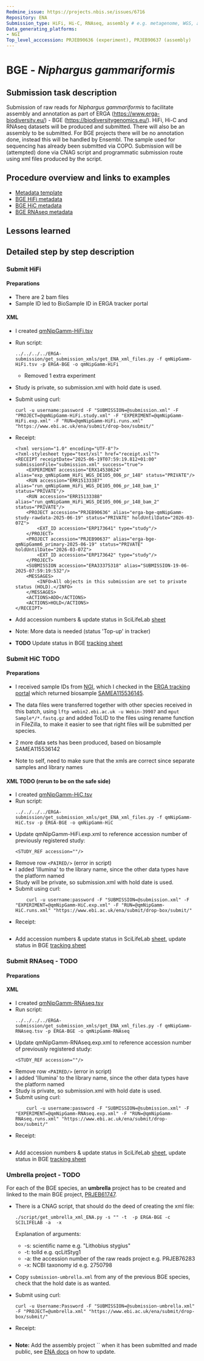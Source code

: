 ```yaml
---
Redmine_issue: https://projects.nbis.se/issues/6716
Repository: ENA
Submission_type: HiFi, Hi-C, RNAseq, assembly # e.g. metagenome, WGS, assembly, - IF RELEVANT
Data_generating_platforms:
- NGI
Top_level_acccession: PRJEB90636 (experiment), PRJEB90637 (assembly)
---
```


# BGE - *Niphargus gammariformis*

## Submission task description
Submission of raw reads for *Niphargus gammariformis* to facilitate assembly and annotation as part of ERGA (https://www.erga-biodiversity.eu/) - BGE (https://biodiversitygenomics.eu/). HiFi, Hi-C and RNAseq datasets will be produced and submitted. There will also be an assembly to be submitted. For BGE projects there will be no annotation done, instead this will be handled by Ensembl. The sample used for sequencing has already been submitted via COPO.
Submission will be (attempted) done via CNAG script and programmatic submission route using xml files produced by the script.

## Procedure overview and links to examples

* [Metadata template](./data/BGE-Niphargus-gammariformis-metadata.xlsx)
* [BGE HiFi metadata](./data/qmNipGamm-HiFi.tsv)
* [BGE HiC metadata](./data/qmNipGamm-HiC.tsv)
* [BGE RNAseq metadata](./data/qmNipGamm-RNAseq.tsv)

## Lessons learned
<!-- What went well? What did not went so well? What would you have done differently? -->

## Detailed step by step description

### Submit HiFi

#### Preparations
* There are 2 bam files
* Sample ID led to BioSample ID in ERGA tracker portal

#### XML
* I created [qmNipGamm-HiFi.tsv](./data/qmNipGamm-HiFi.tsv)
* Run script:
    ```
    ../../../../ERGA-submission/get_submission_xmls/get_ENA_xml_files.py -f qmNipGamm-HiFi.tsv -p ERGA-BGE -o qmNipGamm-HiFi
    ```
    * Removed 1 extra experiment

* Study is private, so submission.xml with hold date is used.
* Submit using curl:
    ```
    curl -u username:password -F "SUBMISSION=@submission.xml" -F "PROJECT=@qmNipGamm-HiFi.study.xml" -F "EXPERIMENT=@qmNipGamm-HiFi.exp.xml" -F "RUN=@qmNipGamm-HiFi.runs.xml" "https://www.ebi.ac.uk/ena/submit/drop-box/submit/"
    ```
* Receipt:
    ```
    <?xml version="1.0" encoding="UTF-8"?>
    <?xml-stylesheet type="text/xsl" href="receipt.xsl"?>
    <RECEIPT receiptDate="2025-06-19T07:59:19.812+01:00" submissionFile="submission.xml" success="true">
        <EXPERIMENT accession="ERX14538624" alias="exp_qmNipGamm_HiFi_WGS_DE105_006_pr_148" status="PRIVATE"/>
        <RUN accession="ERR15133387" alias="run_qmNipGamm_HiFi_WGS_DE105_006_pr_148_bam_1" status="PRIVATE"/>
        <RUN accession="ERR15133388" alias="run_qmNipGamm_HiFi_WGS_DE105_006_pr_148_bam_2" status="PRIVATE"/>
        <PROJECT accession="PRJEB90636" alias="erga-bge-qmNipGamm-study-rawdata-2025-06-19" status="PRIVATE" holdUntilDate="2026-03-07Z">
            <EXT_ID accession="ERP173641" type="study"/>
        </PROJECT>
        <PROJECT accession="PRJEB90637" alias="erga-bge-qmNipGamm6_primary-2025-06-19" status="PRIVATE" holdUntilDate="2026-03-07Z">
            <EXT_ID accession="ERP173642" type="study"/>
        </PROJECT>
        <SUBMISSION accession="ERA33375318" alias="SUBMISSION-19-06-2025-07:59:19:532"/>
        <MESSAGES>
            <INFO>All objects in this submission are set to private status (HOLD).</INFO>
        </MESSAGES>
        <ACTIONS>ADD</ACTIONS>
        <ACTIONS>HOLD</ACTIONS>
    </RECEIPT>
    ```
* Add accession numbers & update status in SciLifeLab [sheet](https://docs.google.com/spreadsheets/d/1mSuL_qGffscer7G1FaiEOdyR68igscJB0CjDNSCNsvg/) 

* Note: More data is needed (status 'Top-up' in tracker)
* **TODO** Update status in BGE [tracking sheet](https://docs.google.com/spreadsheets/d/1IXEyg-XZfwKOtXBHAyJhJIqkmwHhaMn5uXd8GyXHSpY/)

### Submit HiC **TODO**

#### Preparations
* I received sample IDs from [NGI](https://docs.google.com/spreadsheets/d/15BObG5Z8CExbTa2bu4h8qvsr6xn8M0MT/), which I checked in the [ERGA tracking portal](https://genomes.cnag.cat/erga-stream/samples/) which returned biosample [SAMEA115536145](https://www.ebi.ac.uk/biosamples/samples/SAMEA115536145).

* The data files were transferred together with other species received in this batch, using `lftp webin2.ebi.ac.uk -u Webin-39907` and `mput Sample*/*.fastq.gz` and added ToLID to the files using rename function in FileZilla, to make it easier to see that right files will be submitted per species.

* 2 more data sets has been produced, based on biosample SAMEA115536142
* Note to self, need to make sure that the xmls are correct since separate samples and library names

#### XML **TODO (rerun to be on the safe side)**
* I created [qmNipGamm-HiC.tsv](./data/qmNipGamm-HiC.tsv)
* Run script:
    ```
    ../../../../ERGA-submission/get_submission_xmls/get_ENA_xml_files.py -f qmNipGamm-HiC.tsv -p ERGA-BGE -o qmNipGamm-HiC
    ```
* Update qmNipGamm-HiFi.exp.xml to reference accession number of previously registered study:
    ```
    <STUDY_REF accession=""/>
    ```
* Remove row `<PAIRED/>` (error in script)
* I added 'Illumina' to the library name, since the other data types have the platform named
* Study will be private, so submission.xml with hold date is used.
* Submit using curl:
    ```
        curl -u username:password -F "SUBMISSION=@submission.xml" -F "EXPERIMENT=@qmNipGamm-HiC.exp.xml" -F "RUN=@qmNipGamm-HiC.runs.xml" "https://www.ebi.ac.uk/ena/submit/drop-box/submit/"
    ```
* Receipt:
    ```

    ```
* Add accession numbers & update status in SciLifeLab [sheet](https://docs.google.com/spreadsheets/d/1mSuL_qGffscer7G1FaiEOdyR68igscJB0CjDNSCNsvg/), update status in BGE [tracking sheet](https://docs.google.com/spreadsheets/d/1IXEyg-XZfwKOtXBHAyJhJIqkmwHhaMn5uXd8GyXHSpY/)


### Submit RNAseq - **TODO**

#### Preparations

#### XML
* I created [qmNipGamm-RNAseq.tsv](./data/qmNipGamm-RNAseq.tsv)
* Run script:
    ```
    ../../../../ERGA-submission/get_submission_xmls/get_ENA_xml_files.py -f qmNipGamm-RNAseq.tsv -p ERGA-BGE -o qmNipGamm-RNAseq
    ```
* Update qmNipGamm-RNAseq.exp.xml to reference accession number of previously registered study:
    ```
    <STUDY_REF accession=""/>
    ```
* Remove row `<PAIRED/>` (error in script)
* I added 'Illumina' to the library name, since the other data types have the platform named
* Study is private, so submission.xml with hold date is used.
* Submit using curl:
    ```
        curl -u username:password -F "SUBMISSION=@submission.xml" -F "EXPERIMENT=@qmNipGamm-RNAseq.exp.xml" -F "RUN=@qmNipGamm-RNAseq.runs.xml" "https://www.ebi.ac.uk/ena/submit/drop-box/submit/"
    ```
* Receipt:
    ```

    ```
* Add accession numbers & update status in SciLifeLab [sheet](https://docs.google.com/spreadsheets/d/1mSuL_qGffscer7G1FaiEOdyR68igscJB0CjDNSCNsvg/), update status in BGE [tracking sheet](https://docs.google.com/spreadsheets/d/1IXEyg-XZfwKOtXBHAyJhJIqkmwHhaMn5uXd8GyXHSpY/)

### Umbrella project - **TODO**
For each of the BGE species, an **umbrella** project has to be created and linked to the main BGE project, [PRJEB61747](https://www.ebi.ac.uk/ena/browser/view/PRJEB61747).

* There is a CNAG script, that should do the deed of creating the xml file:
    ```
    ./script/get_umbrella_xml_ENA.py -s "" -t  -p ERGA-BGE -c SCILIFELAB -a  -x 
    ```
    Explanation of arguments:
    * -s: scientific name e.g. "Lithobius stygius"
    * -t: tolId e.g. qcLitStyg1
    * -a: the accession number of the raw reads project e.g. PRJEB76283
    * -x: NCBI taxonomy id e.g. 2750798

* Copy `submission-umbrella.xml` from any of the previous BGE species, check that the hold date is as wanted.
* Submit using curl:
    ```
    curl -u Username:Password -F "SUBMISSION=@submission-umbrella.xml" -F "PROJECT=@umbrella.xml" "https://www.ebi.ac.uk/ena/submit/drop-box/submit/"
    ```
* Receipt:
    ```
    
    ```
* **Note:** Add the assembly project `` when it has been submitted and made public, see [ENA docs](https://ena-docs.readthedocs.io/en/latest/faq/umbrella.html#adding-children-to-an-umbrella) on how to update.
